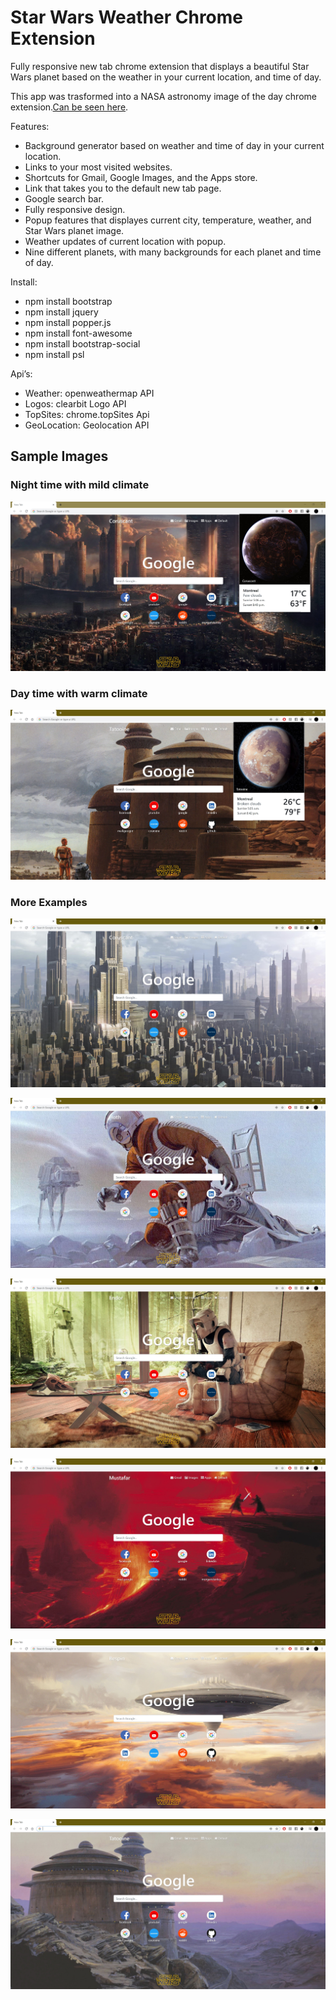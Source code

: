 # Star Wars Weather Chrome Extension
Fully responsive new tab chrome extension that displays a beautiful Star Wars planet based on the weather in your current location, and time of day.

This app was trasformed into a NASA astronomy image of the day chrome extension.[Can be seen here](https://github.com/PhilipPhil/NASA-Weather-Chrome-Extension/blob/master/README.md).

Features:
- Background generator based on weather and time of day in your current location.
- Links to your most visited websites.
- Shortcuts for Gmail, Google Images, and the Apps store.
- Link that takes you to the default new tab page.
- Google search bar.
- Fully responsive design. 
- Popup features that displayes current city, temperature, weather, and Star Wars planet image.
- Weather updates of current location with popup.
- Nine different planets, with many backgrounds for each planet and time of day.

Install:
- npm install bootstrap
- npm install jquery
- npm install popper.js
- npm install font-awesome
- npm install bootstrap-social
- npm install psl

Api’s:
- Weather: openweathermap API
- Logos: clearbit Logo API
- TopSites: chrome.topSites Api
- GeoLocation: Geolocation API

## Sample Images

### Night time with mild climate
![Image1](img/AppExample/sample1.JPG)

### Day time with warm climate
![Image8](img/AppExample/sample8.JPG)

### More Examples
![Image2](img/AppExample/sample2.JPG)

![Image3](img/AppExample/sample3.JPG)

![Image4](img/AppExample/sample4.JPG)

![Image5](img/AppExample/sample5.JPG)

![Image6](img/AppExample/sample6.JPG)

![Image7](img/AppExample/sample7.JPG)
